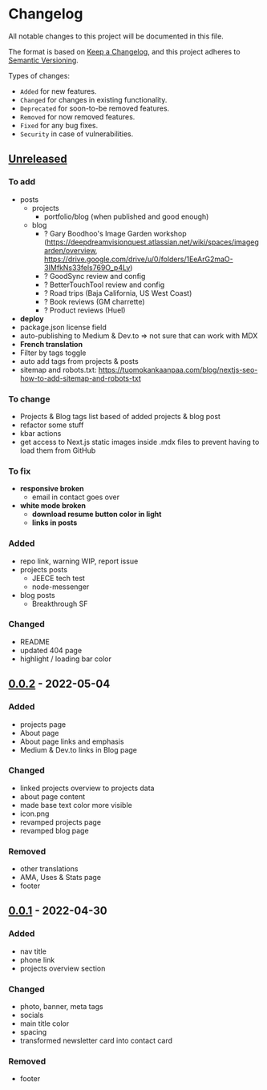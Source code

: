 # Changelog

All notable changes to this project will be documented in this file.

The format is based on [Keep a Changelog](https://keepachangelog.com/en/1.0.0/),
and this project adheres to [Semantic Versioning](https://semver.org/spec/v2.0.0.html).

Types of changes:
- `Added` for new features.
- `Changed` for changes in existing functionality.
- `Deprecated` for soon-to-be removed features.
- `Removed` for now removed features.
- `Fixed` for any bug fixes.
- `Security` in case of vulnerabilities.

## [Unreleased](https://github.com/ben-clem/portfolio-blog/compare/v0.0.2...HEAD)

### To add

- posts
  - projects
    - portfolio/blog (when published and good enough)
  - blog
    - ? Gary Boodhoo's Image Garden workshop (https://deepdreamvisionquest.atlassian.net/wiki/spaces/imagegarden/overview, https://drive.google.com/drive/u/0/folders/1EeArG2maO-3IMfkNs33fels769O_p4Ly)
    - ? GoodSync review and config
    - ? BetterTouchTool review and config
    - ? Road trips (Baja California, US West Coast)
    - ? Book reviews (GM charrette)
    - ? Product reviews (Huel)
- **deploy**
- package.json license field
- auto-publishing to Medium & Dev.to => not sure that can work with MDX
- **French translation**
- Filter by tags toggle
- auto add tags from projects & posts
- sitemap and robots.txt: https://tuomokankaanpaa.com/blog/nextjs-seo-how-to-add-sitemap-and-robots-txt

### To change

- Projects & Blog tags list based of added projects & blog post
- refactor some stuff
- kbar actions
- get access to Next.js static images inside .mdx files to prevent having to load them from GitHub

### To fix

- **responsive broken**
  - email in contact goes over
- **white mode broken**
  - **download resume button color in light**
  - **links in posts**

### Added

- repo link, warning WIP, report issue
- projects posts
  - JEECE tech test
  - node-messenger
- blog posts
  - Breakthrough SF

### Changed

- README
- updated 404 page
- highlight / loading bar color


## [0.0.2](https://github.com/ben-clem/portfolio-blog/compare/v0.0.1...v0.0.2) - 2022-05-04

### Added

- projects page
- About page
- About page links and emphasis
- Medium & Dev.to links in Blog page

### Changed

- linked projects overview to projects data
- about page content
- made base text color more visible
- icon.png
- revamped projects page
- revamped blog page

### Removed

- other translations
- AMA, Uses & Stats page
- footer

## [0.0.1](https://github.com/ben-clem/portfolio-blog/releases/tag/v0.0.1) - 2022-04-30

### Added

- nav title
- phone link
- projects overview section

### Changed

- photo, banner, meta tags
- socials
- main title color
- spacing
- transformed newsletter card into contact card

### Removed

- footer